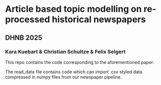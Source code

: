 
# Article based topic modelling on re-processed historical newspapers
## DHNB 2025
### Kara Kuebart & Christian Schultze & Felix Selgert

This repo contains the code corresponding to the aforementioned paper.

The read_data file contains code which can import .csv styled data 
compressed in numpy files from our newspaper pipeline. 
